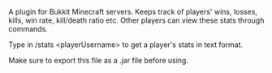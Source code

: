 A plugin for Bukkit Minecraft servers. Keeps track of players' wins, losses, kills, win rate, kill/death ratio etc. Other players can view these stats through commands.

Type in /stats \<playerUsername\> to get a player's stats in text format.

Make sure to export this file as a .jar file before using.
